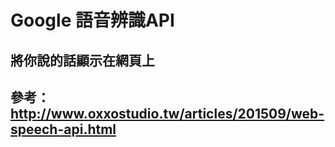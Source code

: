 # Google 語音辨識API

## 將你說的話顯示在網頁上
## 參考：http://www.oxxostudio.tw/articles/201509/web-speech-api.html
